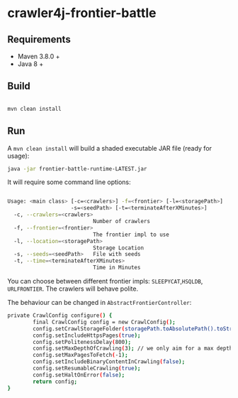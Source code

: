 # crawler4j-frontier-battle

## Requirements

- Maven 3.8.0 +
- Java 8 +

## Build

```bash

mvn clean install

```

## Run

A `mvn clean install` will build a shaded executable JAR file (ready for usage):

```bash
java -jar frontier-battle-runtime-LATEST.jar
```

It will require some command line options:

```bash

Usage: <main class> [-c=<crawlers>] -f=<frontier> [-l=<storagePath>]
                    -s=<seedPath> [-t=<terminateAfterXMinutes>]
  -c, --crawlers=<crawlers>
                           Number of crawlers
  -f, --frontier=<frontier>
                           The frontier impl to use
  -l, --location=<storagePath>
                           Storage Location
  -s, --seeds=<seedPath>   File with seeds
  -t, --time=<terminateAfterXMinutes>
                           Time in Minutes

```
You can choose between different frontier impls: `SLEEPYCAT`,`HSQLDB`, `URLFRONTIER`. The crawlers will behave polite.

The behaviour can be changed in `AbstractFrontierController`:

```bash
private CrawlConfig configure() {
        final CrawlConfig config = new CrawlConfig();
        config.setCrawlStorageFolder(storagePath.toAbsolutePath().toString());
        config.setIncludeHttpsPages(true);
        config.setPolitenessDelay(800);
        config.setMaxDepthOfCrawling(3); // we only aim for a max depth of 3
        config.setMaxPagesToFetch(-1);
        config.setIncludeBinaryContentInCrawling(false);
        config.setResumableCrawling(true);
        config.setHaltOnError(false);
        return config;
}
````
